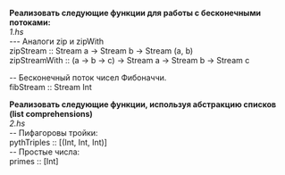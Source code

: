 **Реализовать следующие функции для работы с бесконечными потоками:**  
*1.hs*  
--- Аналоги zip и zipWith  
zipStream :: Stream a -> Stream b -> Stream (a, b)  
zipStreamWith :: (a -> b -> c) -> Stream a -> Stream b -> Stream c  

 -- Бесконечный поток чисел Фибоначчи.  
fibStream :: Stream Int  

**Реализовать следующие функции, используя абстракцию списков (list comprehensions)**  
*2.hs*  
-- Пифагоровы тройки:  
pythTriples :: [(Int, Int, Int)]  
-- Простые числа:  
primes :: [Int]  
